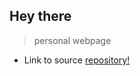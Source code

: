 ## Hey there


> personal webpage 
>
- Link to source [repository!](https://github.com/bazilsky)




